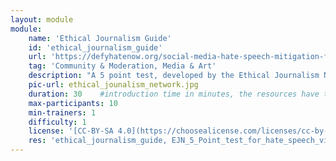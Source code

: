 ```yaml
---
layout: module
module:
    name: 'Ethical Journalism Guide'
    id: 'ethical_journalism_guide' 
    url: 'https://defyhatenow.org/social-media-hate-speech-mitigation-field-guide-v2-cameroon/'
    tag: 'Community & Moderation, Media & Art'
    description: "A 5 point test, developed by the Ethical Journalism Network thats highlights questions in the gathering, preparation and dissemination of news and helps to place what is said and who is saying it."
    pic-url: ethical_jounalism_network.jpg
    duration: 30    #introduction time in minutes, the resources have their own time blocks
    max-participants: 10
    min-trainers: 1
    difficulty: 1  
    license: '[CC-BY-SA 4.0](https://choosealicense.com/licenses/cc-by-sa-4.0/)'
    res: 'ethical_journalism_guide, EJN_5_Point_test_for_hate_speech_video, defyhatenow_field_guide_c2, defyhatenow_facilitator_notes'
---  
```

